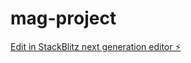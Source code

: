 # mag-project

[Edit in StackBlitz next generation editor ⚡️](https://stackblitz.com/~/github.com/Timkaro/mag-project)
